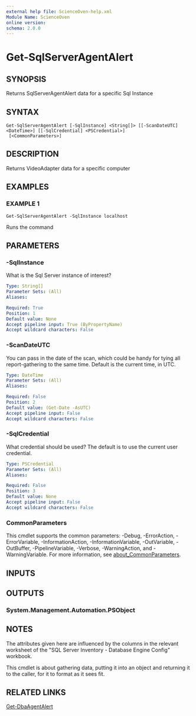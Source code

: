 ```yaml
---
external help file: ScienceOven-help.xml
Module Name: ScienceOven
online version:
schema: 2.0.0
---
```


# Get-SqlServerAgentAlert

## SYNOPSIS
Returns SqlServerAgentAlert data for a specific Sql Instance

## SYNTAX

```
Get-SqlServerAgentAlert [-SqlInstance] <String[]> [[-ScanDateUTC] <DateTime>] [[-SqlCredential] <PSCredential>]
 [<CommonParameters>]
```

## DESCRIPTION
Returns VideoAdapter data for a specific computer

## EXAMPLES

### EXAMPLE 1
```
Get-SqlServerAgentAlert -SqlInstance localhost
```

Runs the command

## PARAMETERS

### -SqlInstance
What is the Sql Server instance of interest?

```yaml
Type: String[]
Parameter Sets: (All)
Aliases:

Required: True
Position: 1
Default value: None
Accept pipeline input: True (ByPropertyName)
Accept wildcard characters: False
```

### -ScanDateUTC
You can pass in the date of the scan, which could be handy for tying all report-gathering to the same time.
Default is the
current time, in UTC.

```yaml
Type: DateTime
Parameter Sets: (All)
Aliases:

Required: False
Position: 2
Default value: (Get-Date -AsUTC)
Accept pipeline input: False
Accept wildcard characters: False
```

### -SqlCredential
What credential should be used?
The default is to use the current user credential.

```yaml
Type: PSCredential
Parameter Sets: (All)
Aliases:

Required: False
Position: 3
Default value: None
Accept pipeline input: False
Accept wildcard characters: False
```

### CommonParameters
This cmdlet supports the common parameters: -Debug, -ErrorAction, -ErrorVariable, -InformationAction, -InformationVariable, -OutVariable, -OutBuffer, -PipelineVariable, -Verbose, -WarningAction, and -WarningVariable. For more information, see [about_CommonParameters](http://go.microsoft.com/fwlink/?LinkID=113216).

## INPUTS

## OUTPUTS

### System.Management.Automation.PSObject
## NOTES
The attributes given here are influenced by the columns in the relevant worksheet of the "SQL Server Inventory - Database Engine Config" workbook.

This cmdlet is about gathering data, putting it into an object and returning it to the caller, for it to format as it sees fit.

## RELATED LINKS

[Get-DbaAgentAlert]()

